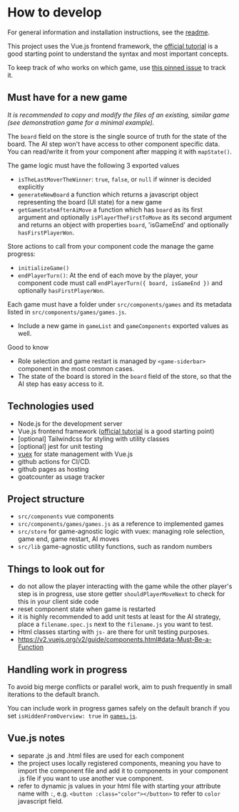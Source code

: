 # How to develop

For general information and installation instructions, see the [readme](./README.md).

This project uses the Vue.js frontend framework, the [official tutorial](https://vuejs.org/tutorial/#step-1) is a good starting point to understand the syntax and most important concepts.

To keep track of who works on which game, use [this pinned issue](https://github.com/a-gondolkodas-orome/durer-jatekok/issues/1) to track it.

## Must have for a new game

*It is recommended to copy and modify the files of an existing, similar game (see demonstration game for a minimal example).*

The `board` field on the store is the single source of truth for the state of the board. The AI step won't have access to other component specific data. You can read/write it from your component after mapping it with `mapState()`.

The game logic must have the following 3 exported values
- `isTheLastMoverTheWinner`: `true`, `false`, or `null` if winner is decided explicitly
- `generateNewBoard` a function which returns a javascript object representing the board (UI state) for a new game
- `getGameStateAfterAiMove` a function which has `board` as its first argument and optionally `isPlayerTheFirstToMove` as its second argument and returns an object with properties `board`, 'isGameEnd' and optionally `hasFirstPlayerWon`.

Store actions to call from your component code the manage the game progress:
- `initializeGame()`
- `endPlayerTurn()`: At the end of each move by the player, your component code must call `endPlayerTurn({ board, isGameEnd })` and optionally `hasFirstPlayerWon`.

Each game must have a folder under `src/components/games` and its metadata listed in `src/components/games/games.js`.
- Include a new game in `gameList` and `gameComponents` exported values as well.

Good to know
- Role selection and game restart is managed by `<game-siderbar>` component in the most common cases.
- The state of the board is stored in the `board` field of the store, so that the AI step has easy access to it.

## Technologies used

- Node.js for the development server
- Vue.js frontend framework ([official tutorial](https://vuejs.org/tutorial/#step-1) is a good starting point)
- [optional] Tailwindcss for styling with utility classes
- [optional] jest for unit testing
- [vuex](https://vuex.vuejs.org/guide/state.html) for state management with Vue.js
- github actions for CI/CD.
- github pages as hosting
- goatcounter as usage tracker

## Project structure

- `src/components` vue components
- `src/components/games/games.js` as a reference to implemented games
- `src/store` for game-agnostic logic with vuex: managing role selection, game end, game restart, AI moves
- `src/lib` game-agnostic utility functions, such as random numbers

## Things to look out for

- do not allow the player interacting with the game while the other player's step is in progress, use store getter `shouldPlayerMoveNext` to check for this in your client side code
- reset component state when game is restarted
- it is highly recommended to add unit tests at least for the AI strategy, place a `filename.spec.js` next to the `filename.js` you want to test.
- Html classes starting with `js-` are there for unit testing purposes.
- https://v2.vuejs.org/v2/guide/components.html#data-Must-Be-a-Function

## Handling work in progress

To avoid big merge conflicts or parallel work, aim to push frequently in small iterations to the default branch.

You can include work in progress games safely on the default branch if you set `isHiddenFromOverview: true` in [`games.js`](./src/components/games/games.js).

## Vue.js notes

- separate .js and .html files are used for each component
- the project uses locally registered components, meaning you have to import the component file and add it to components in your component .js file if you want to use another vue component.
- refer to dynamic js values in your html file with starting your attribute name with `:`, e.g. `<button :class="color"></button>` to refer to `color` javascript field.
